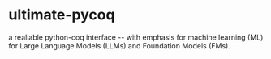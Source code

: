 # ultimate-pycoq
a realiable python-coq interface -- with emphasis for machine learning (ML) for Large Language Models (LLMs) and Foundation Models (FMs).
